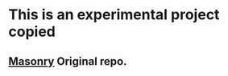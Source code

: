 # This is an experimental project copied 
## [Masonry](https://github.com/desandro/masonry) Original repo.

